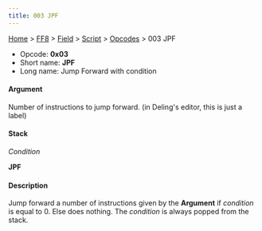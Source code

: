 ```yaml
---
title: 003 JPF
---
```


[Home](/Main%20Page.md) > [FF8](/FF8.md) > [Field](/FF8/Field.md) > [Script](/FF8/Field/Script.md) > [Opcodes](/FF8/Field/Script/Opcodes.md) > 003 JPF

-   Opcode: **0x03**
-   Short name: **JPF**
-   Long name: Jump Forward with condition

#### Argument

Number of instructions to jump forward. (in Deling's editor, this is
just a label)

#### Stack

  
*Condition*

**JPF**

#### Description

Jump forward a number of instructions given by the **Argument** if
*condition* is equal to 0. Else does nothing. The *condition* is always
popped from the stack.
